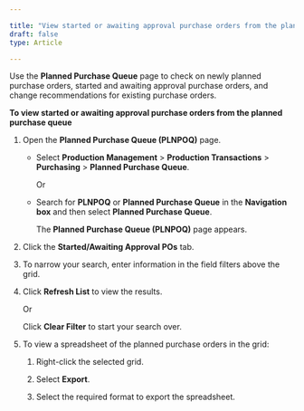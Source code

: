 ```yaml
---

title: "View started or awaiting approval purchase orders from the planned purchase queue"
draft: false
type: Article

---
```


Use the **Planned Purchase Queue** page to check on newly planned purchase orders, started and awaiting approval purchase orders, and change recommendations for existing purchase orders.

**To view started or awaiting approval purchase orders from the planned purchase queue**

1. Open the **Planned Purchase Queue (PLNPOQ)** page.

    - Select **Production Management** > **Production Transactions** > **Purchasing** > **Planned Purchase Queue**.

        Or
        
    - Search for **PLNPOQ** or **Planned Purchase Queue** in the **Navigation box** and then select **Planned Purchase Queue**.

      The **Planned Purchase Queue (PLNPOQ)** page appears.

2. Click the **Started/Awaiting Approval POs** tab.

3. To narrow your search, enter information in the field filters above the grid.

4. Click **Refresh List** to view the results.

    Or

    Click **Clear Filter** to start your search over.

5. To view a spreadsheet of the planned purchase orders in the grid:

    1. Right-click the selected grid.

    2. Select **Export**.

    3. Select the required format to export the spreadsheet.

​